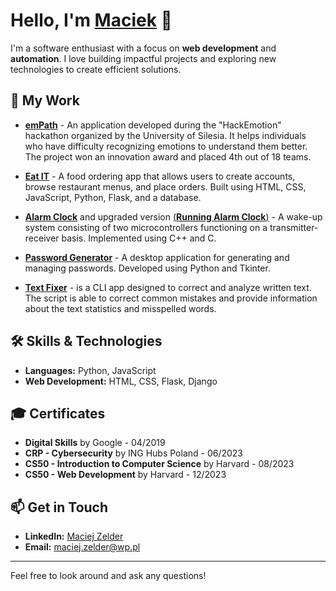# Hello, I'm [Maciek](https://github.com/mzelder) 👋

I'm a software enthusiast with a focus on **web development** and **automation**. I love building impactful projects and exploring new technologies to create efficient solutions.


## 🚀 My Work 

- [**emPath**](https://github.com/mzelder/emPath) - An application developed during the "HackEmotion" hackathon organized by the University of Silesia. It helps individuals who have difficulty recognizing emotions to understand them better. The project won an innovation award and placed 4th out of 18 teams.
  
- [**Eat IT**](https://github.com/mzelder/Eat-It) - A food ordering app that allows users to create accounts, browse restaurant menus, and place orders. Built using HTML, CSS, JavaScript, Python, Flask, and a database.

- [**Alarm Clock**](https://github.com/mzelder/Esp32-Alarm-Clock) and upgraded version [(**Running Alarm Clock**)](https://github.com/mzelder/running-alarm-clock) - A wake-up system consisting of two microcontrollers functioning on a transmitter-receiver basis. Implemented using C++ and C.

- [**Password Generator**](https://github.com/mzelder/Password-Generator) - A desktop application for generating and managing passwords. Developed using Python and Tkinter.

- [**Text Fixer**](https://github.com/mzelder/Text-Fixer) -  is a CLI app  designed to correct and analyze written text. The script is able to correct common mistakes and provide information about the text statistics and misspelled words.

## 🛠️ Skills & Technologies

- **Languages:** Python, JavaScript
- **Web Development:** HTML, CSS, Flask, Django

## 🎓 Certificates

- **Digital Skills** by Google - 04/2019
- **CRP - Cybersecurity** by ING Hubs Poland - 06/2023
- **CS50 - Introduction to Computer Science** by Harvard - 08/2023
- **CS50 - Web Development** by Harvard - 12/2023

## 📫 Get in Touch

- **LinkedIn:** [Maciej Zelder](https://www.linkedin.com/in/maciej-zelder-3103b3321/)
- **Email:** maciej.zelder@wp.pl

---

Feel free to look around and ask any questions!
